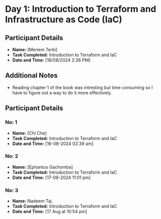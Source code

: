 # Day 1: Introduction to Terraform and Infrastructure as Code (IaC)

## Participant Details
- **Name:** [Meriem Terki]
- **Task Completed:** Introduction to Terraform and IaC
- **Date and Time:** [18/08/2024 2:26 PM]

## Additional Notes
- Reading chapter 1 of the book was intresting but time consuming so I have to figure out a way to do it more effectively.

## Participant Details
### No: 1
- **Name:** [Chi Che]
- **Task Completed:** Introduction to Terraform and IaC
- **Date and Time:** [16-08-2024 02:39 am]

### No: 2
- **Name:** [Ephantus Gachomba]
- **Task Completed:** Introduction to Terraform and IaC
- **Date and Time:** [17-08-2024 11:01 pm]

### No: 3
- **Name:** Nadeem Taj
- **Task Completed:** Introduction to Terraform and IaC
- **Date and Time:** [17 Aug at 10:54 pm]
